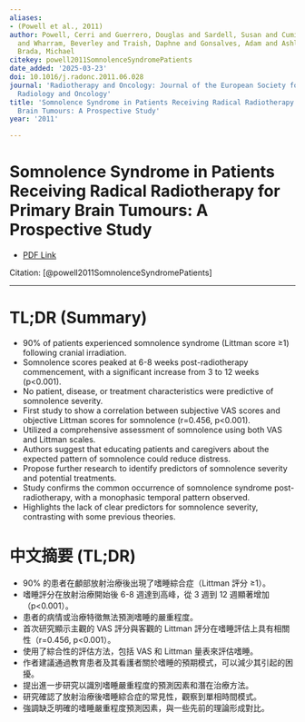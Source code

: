 ```yaml
---
aliases:
- (Powell et al., 2011)
author: Powell, Cerri and Guerrero, Douglas and Sardell, Susan and Cumins, Sebastian
  and Wharram, Beverley and Traish, Daphne and Gonsalves, Adam and Ashley, Sue and
  Brada, Michael
citekey: powell2011SomnolenceSyndromePatients
date_added: '2025-03-23'
doi: 10.1016/j.radonc.2011.06.028
journal: 'Radiotherapy and Oncology: Journal of the European Society for Therapeutic
  Radiology and Oncology'
title: 'Somnolence Syndrome in Patients Receiving Radical Radiotherapy for Primary
  Brain Tumours: A Prospective Study'
year: '2011'

---
```

# Somnolence Syndrome in Patients Receiving Radical Radiotherapy for Primary Brain Tumours: A Prospective Study
- [PDF Link](zotero://open-pdf/library/items/MVLKP3GA)

Citation: [@powell2011SomnolenceSyndromePatients]

***
# TL;DR (Summary)
- 90% of patients experienced somnolence syndrome (Littman score ≥1) following cranial irradiation.
- Somnolence scores peaked at 6-8 weeks post-radiotherapy commencement, with a significant increase from 3 to 12 weeks (p<0.001).
- No patient, disease, or treatment characteristics were predictive of somnolence severity.
- First study to show a correlation between subjective VAS scores and objective Littman scores for somnolence (r=0.456, p<0.001).
- Utilized a comprehensive assessment of somnolence using both VAS and Littman scales.
- Authors suggest that educating patients and caregivers about the expected pattern of somnolence could reduce distress.
- Propose further research to identify predictors of somnolence severity and potential treatments.
- Study confirms the common occurrence of somnolence syndrome post-radiotherapy, with a monophasic temporal pattern observed.
- Highlights the lack of clear predictors for somnolence severity, contrasting with some previous theories.

# 中文摘要 (TL;DR)
- 90% 的患者在顱部放射治療後出現了嗜睡綜合症（Littman 評分 ≥1）。
- 嗜睡評分在放射治療開始後 6-8 週達到高峰，從 3 週到 12 週顯著增加（p<0.001）。
- 患者的病情或治療特徵無法預測嗜睡的嚴重程度。
- 首次研究顯示主觀的 VAS 評分與客觀的 Littman 評分在嗜睡評估上具有相關性（r=0.456, p<0.001）。
- 使用了綜合性的評估方法，包括 VAS 和 Littman 量表來評估嗜睡。
- 作者建議通過教育患者及其看護者關於嗜睡的預期模式，可以減少其引起的困擾。
- 提出進一步研究以識別嗜睡嚴重程度的預測因素和潛在治療方法。
- 研究確認了放射治療後嗜睡綜合症的常見性，觀察到單相時間模式。
- 強調缺乏明確的嗜睡嚴重程度預測因素，與一些先前的理論形成對比。
